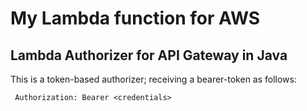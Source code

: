 # My Lambda function for AWS

## Lambda Authorizer for API Gateway in Java

This is a token-based authorizer; receiving a bearer-token as follows:
```
 Authorization: Bearer <credentials>
```
